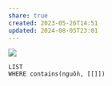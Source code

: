 ```yaml
---
share: true
created: 2023-05-26T14:51
updated: 2024-08-05T23:01
---
```

![](https://sensible.com/divi/wp-content/uploads/2020/08/DMMT-3d-cover-transparent-239x300.png)
```dataview
LIST
WHERE contains(nguồn, [[]])
```